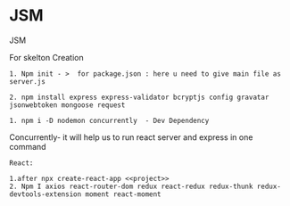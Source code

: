 # JSM
JSM


For skelton Creation

	1. Npm init - >  for package.json : here u need to give main file as server.js
	
	2. npm install express express-validator bcryptjs config gravatar  jsonwebtoken mongoose request 

	1. npm i -D nodemon concurrently  - Dev Dependency 
Concurrently- it will help us to run react server and express in one command
	
	
	
	React:
	
	1.after npx create-react-app <<project>>
	2. Npm I axios react-router-dom redux react-redux redux-thunk redux-devtools-extension moment react-moment 

